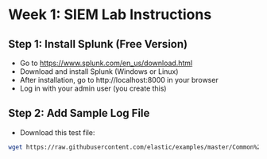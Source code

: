 # Week 1: SIEM Lab Instructions

## Step 1: Install Splunk (Free Version)
- Go to https://www.splunk.com/en_us/download.html
- Download and install Splunk (Windows or Linux)
- After installation, go to http://localhost:8000 in your browser
- Log in with your admin user (you create this)

## Step 2: Add Sample Log File
- Download this test file:
```bash
wget https://raw.githubusercontent.com/elastic/examples/master/Common%20Data%20Formats/apache_logs/apache_logs
